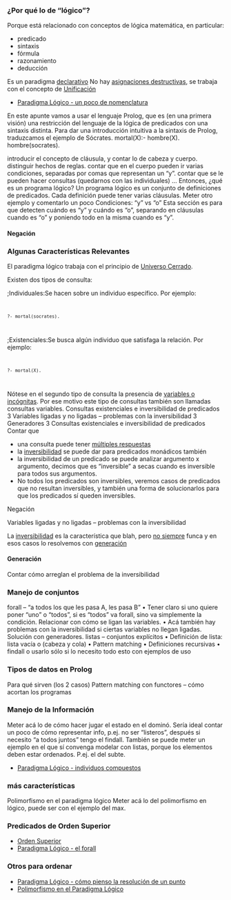 ### ¿Por qué lo de “lógico”?

Porque está relacionado con conceptos de lógica matemática, en particular:

-   predicado
-   sintaxis
-   fórmula
-   razonamiento
-   deducción

Es un paradigma [declarativo](declaratividad.md) No hay [asignaciones destructivas](transparencia-referencial--efecto-de-lado-y-asignacion-destructiva.md), se trabaja con el concepto de [Unificación](unificacion.md)

-   [Paradigma Lógico - un poco de nomenclatura](paradigma-logico---un-poco-de-nomenclatura.md)

En este apunte vamos a usar el lenguaje Prolog, que es (en una primera visión) una restricción del lenguaje de la lógica de predicados con una sintaxis distinta. Para dar una introducción intuitiva a la sintaxis de Prolog, traduzcamos el ejemplo de Sócrates. mortal(X):- hombre(X). hombre(socrates).

introducir el concepto de cláusula, y contar lo de cabeza y cuerpo. distinguir hechos de reglas. contar que en el cuerpo pueden ir varias condiciones, separadas por comas que representan un “y”. contar que se le pueden hacer consultas (quedarnos con las individuales) … Entonces, ¿qué es un programa lógico? Un programa lógico es un conjunto de definiciones de predicados. Cada definición puede tener varias cláusulas. Meter otro ejemplo y comentarlo un poco Condiciones: “y” vs “o” Esta sección es para que detecten cuándo es “y” y cuándo es “o”, separando en cláusulas cuando es “o” y poniendo todo en la misma cuando es “y”.

#### Negación

### Algunas Características Relevantes

El paradigma lógico trabaja con el principio de [Universo Cerrado](universo-cerrado.md).

Existen dos tipos de consulta:

;Individuales:Se hacen sobre un individuo específico. Por ejemplo:<code>

    ?- mortal(socrates).

</code>

;Existenciales:Se busca algún individuo que satisfaga la relación. Por ejemplo:<code>

    ?- mortal(X).

</code> Nótese en el segundo tipo de consulta la presencia de [variables o incógnitas](variables-o-incognitas.md). Por ese motivo este tipo de consultas también son llamadas consultas variables. Consultas existenciales e inversibilidad de predicados 3 Variables ligadas y no ligadas – problemas con la inversibilidad 3 Generadores 3 Consultas existenciales e inversibilidad de predicados Contar que

-   una consulta puede tener [múltiples respuestas](multiples-respuestas.md)
-   la [inversibilidad](paradigma-logico---inversibilidad.md) se puede dar para predicados monádicos también
-   la inversibilidad de un predicado se puede analizar argumento x argumento, decimos que es “inversible” a secas cuando es inversible para todos sus argumentos.
-   No todos los predicados son inversibles, veremos casos de predicados que no resultan inversibles, y también una forma de solucionarlos para que los predicados sí queden inversibles.

Negación

Variables ligadas y no ligadas – problemas con la inversibilidad

La [inversibilidad](paradigma-logico---inversibilidad.md) es la característica que blah, pero [no siempre](paradigma-logico---casos-de-no-inversibilidad.md) funca y en esos casos lo resolvemos con [generación](paradigma-logico---generacion.md)

#### Generación

Contar cómo arreglan el problema de la inversibilidad

### Manejo de conjuntos

forall – “a todos los que les pasa A, les pasa B” • Tener claro si uno quiere poner “uno” o “todos”, si es “todos” va forall, sino va simplemente la condición. Relacionar con cómo se ligan las variables. • Acá también hay problemas con la inversibilidad si ciertas variables no llegan ligadas. Solución con generadores. listas – conjuntos explícitos • Definición de lista: lista vacía o (cabeza y cola) • Pattern matching • Definiciones recursivas • findall o usarlo sólo si lo necesito todo esto con ejemplos de uso

### Tipos de datos en Prolog

Para qué sirven (los 2 casos) Pattern matching con functores – cómo acortan los programas

### Manejo de la Información

Meter acá lo de cómo hacer jugar el estado en el dominó. Sería ideal contar un poco de cómo representar info, p.ej. no ser “listeros”, después si necesito “a todos juntos” tengo el findall. También se puede meter un ejemplo en el que sí convenga modelar con listas, porque los elementos deben estar ordenados. P.ej. el del subte.

-   [Paradigma Lógico - individuos compuestos](paradigma-logico---individuos-compuestos.md)

### más características

Polimorfismo en el paradigma lógico Meter acá lo del polimorfismo en lógico, puede ser con el ejemplo del max.

### Predicados de Orden Superior

-   [Orden Superior](orden-superior.md)
-   [Paradigma Lógico - el forall](paradigma-logico---el-forall.md)

### Otros para ordenar

-   [Paradigma Lógico - cómo pienso la resolución de un punto](paradigma-logico---como-pienso-la-resolucion-de-un-punto.md)
-   [Polimorfismo en el Paradigma Lógico](polimorfismo-en-el-paradigma-logico.md)

